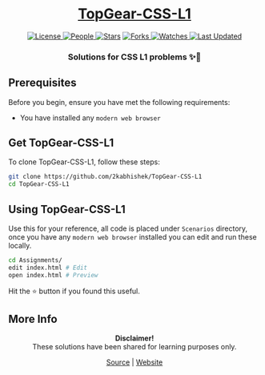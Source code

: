 <div align="center">

<h1><a href="https://2kabhishek.github.io/TopGear-CSS-L1">TopGear-CSS-L1</a></h1>

<a href="https://github.com/2KAbhishek/TopGear-CSS-L1/blob/main/LICENSE">
<img alt="License" src="https://img.shields.io/github/license/2kabhishek/TopGear-CSS-L1?style=flat&color=eee&label="> </a>

<a href="https://github.com/2KAbhishek/TopGear-CSS-L1/graphs/contributors">
<img alt="People" src="https://img.shields.io/github/contributors/2kabhishek/TopGear-CSS-L1?style=flat&color=ffaaf2&label=People"> </a>

<a href="https://github.com/2KAbhishek/TopGear-CSS-L1/stargazers">
<img alt="Stars" src="https://img.shields.io/github/stars/2kabhishek/TopGear-CSS-L1?style=flat&color=98c379&label=Stars"></a>

<a href="https://github.com/2KAbhishek/TopGear-CSS-L1/network/members">
<img alt="Forks" src="https://img.shields.io/github/forks/2kabhishek/TopGear-CSS-L1?style=flat&color=66a8e0&label=Forks"> </a>

<a href="https://github.com/2KAbhishek/TopGear-CSS-L1/watchers">
<img alt="Watches" src="https://img.shields.io/github/watchers/2kabhishek/TopGear-CSS-L1?style=flat&color=f5d08b&label=Watches"> </a>

<a href="https://github.com/2KAbhishek/TopGear-CSS-L1/pulse">
<img alt="Last Updated" src="https://img.shields.io/github/last-commit/2kabhishek/TopGear-CSS-L1?style=flat&color=e06c75&label="> </a>

<h3>Solutions for CSS L1 problems ✨🎨</h3>

</div>

## Prerequisites

Before you begin, ensure you have met the following requirements:

- You have installed any `modern web browser`

## Get TopGear-CSS-L1

To clone TopGear-CSS-L1, follow these steps:

```bash
git clone https://github.com/2kabhishek/TopGear-CSS-L1
cd TopGear-CSS-L1
```

## Using TopGear-CSS-L1

Use this for your reference, all code is placed under `Scenarios` directory, once you have any `modern web browser` installed you can edit and run these locally.

```bash
cd Assignments/
edit index.html # Edit
open index.html # Preview
```

Hit the ⭐ button if you found this useful.

## More Info

<div align="center">

<strong>Disclaimer!</strong><br>
These solutions have been shared for learning purposes only. <br>

<a href="https://github.com/2KAbhishek/TopGear-CSS-L1">Source</a> |
<a href="https://2kabhishek.github.io/TopGear-CSS-L1">Website</a>

</div>
